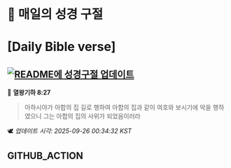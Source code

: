 # 🙏 매일의 성경 구절
# [Daily Bible verse]
## [![README에 성경구절 업데이트](https://github.com/DONGSUKA/first_test/actions/workflows/update-readme-bible.yml/badge.svg)](https://github.com/DONGSUKA/first_test/actions/workflows/update-readme-bible.yml)
<!-- START_BIBLE_VERSE -->
📖 **열왕기하 8:27**
> 아하시야가 아합의 집 길로 행하여 아합의 집과 같이 여호와 보시기에 악을 행하였으니 그는 아합의 집의 사위가 되었음이러라

🕊️ _업데이트 시각: 2025-09-26 00:34:32 KST_
  <!-- END_BIBLE_VERSE -->
## GITHUB_ACTION
